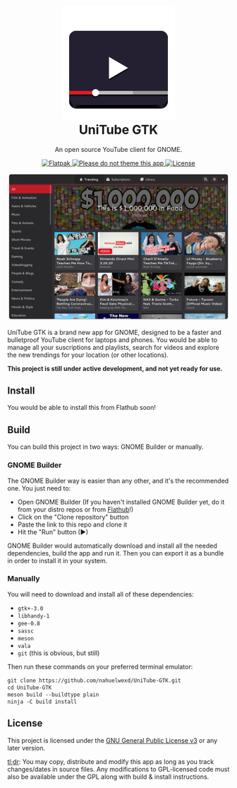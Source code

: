 <h1 align="center">
  <img src="data/icons/scalable/apps/com.github.nahuelwexd.UniTube.svg"/>
  <br>
  UniTube GTK
</h1>
<p align="center">An open source YouTube client for GNOME.</p>
<p align="center">
  <a href="https://github.com/nahuelwexd/UniTube-GTK/commits/master">
    <img alt="Flatpak" src="https://github.com/nahuelwexd/UniTube-GTK/workflows/Flatpak/badge.svg"/>
  </a>
  <a href="https://stopthemingmy.app">
    <img alt="Please do not theme this app" src="https://stopthemingmy.app/badge.svg"/>
  </a>
  <a href="COPYING">
    <img alt="License" src="https://img.shields.io/github/license/nahuelwexd/UniTube-GTK?label=License&logo=gnu"/>
  </a>
<p>
<p align="center">
  <img alt="UI Concept" src="ui-concept.png"/>
</p>

UniTube GTK is a brand new app for GNOME, designed to be a faster and bulletproof
YouTube client for laptops and phones. You would be able to manage all your
suscriptions and playlists, search for videos and explore the new trendings for
your location (or other locations).

**This project is still under active development, and not yet ready for use.**

## Install

You would be able to install this from Flathub soon!

## Build

You can build this project in two ways: GNOME Builder or manually.

### GNOME Builder

The GNOME Builder way is easier than any other, and it's the recommended one.
You just need to:

- Open GNOME Builder (If you haven't installed GNOME Builder yet, do it from your
  distro repos or from [Flathub](https://flathub.org/apps/details/org.gnome.Builder)!)
- Click on the "Clone repository" button
- Paste the link to this repo and clone it
- Hit the "Run" button (▶)

GNOME Builder would automatically download and install all the needed dependencies,
build the app and run it. Then you can export it as a bundle in order to install
it in your system.

### Manually

You will need to download and install all of these dependencies:

- `gtk+-3.0`
- `libhandy-1`
- `gee-0.8`
- `sassc`
- `meson`
- `vala`
- `git` (this is obvious, but still)

Then run these commands on your preferred terminal emulator:

```shell
git clone https://github.com/nahuelwexd/UniTube-GTK.git
cd UniTube-GTK
meson build --buildtype plain
ninja -C build install
```

## License

This project is licensed under the [GNU General Public License v3](COPYING) or
any later version.

[tl;dr](https://www.tldrlegal.com/l/gpl-3.0): You may copy, distribute and modify
this app as long as you track changes/dates in source files. Any modifications to
GPL-licensed code must also be available under the GPL along with build & install
instructions.
